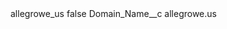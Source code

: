 <?xml version="1.0" encoding="UTF-8"?>
<CustomMetadata xmlns="http://soap.sforce.com/2006/04/metadata" xmlns:xsi="http://www.w3.org/2001/XMLSchema-instance" xmlns:xsd="http://www.w3.org/2001/XMLSchema">
    <label>allegrowe_us</label>
    <protected>false</protected>
    <values>
        <field>Domain_Name__c</field>
        <value xsi:type="xsd:string">allegrowe.us</value>
    </values>
</CustomMetadata>
